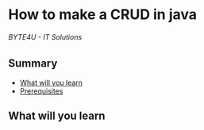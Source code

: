 
# How to make a CRUD in java
###### BYTE4U - IT Solutions

## Summary
- [What will you learn](#What-will-you-learn)
- [Prerequisites](#Prerequisites)

## What will you learn

